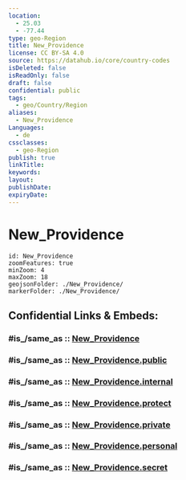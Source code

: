 ```yaml
---
location:
  - 25.03
  - -77.44
type: geo-Region
title: New_Providence
license: CC BY-SA 4.0
source: https://datahub.io/core/country-codes
isDeleted: false
isReadOnly: false
draft: false
confidential: public
tags:
  - geo/Country/Region
aliases:
  - New_Providence
Languages:
  - de
cssclasses:
  - geo-Region
publish: true
linkTitle:
keywords:
layout:
publishDate:
expiryDate:
---
```


# New_Providence

```leaflet
id: New_Providence
zoomFeatures: true 
minZoom: 4 
maxZoom: 18
geojsonFolder: ./New_Providence/
markerFolder: ./New_Providence/
```


## Confidential Links & Embeds: 

### #is_/same_as :: [New_Providence](/_Standards/Earth/Continent/America~Caribbean/Bahamas/Districts~Bahamas/New_Providence.md) 

### #is_/same_as :: [New_Providence.public](/_public/Earth/Continent/America~Caribbean/Bahamas/Districts~Bahamas/New_Providence.public.md) 

### #is_/same_as :: [New_Providence.internal](/_internal/Earth/Continent/America~Caribbean/Bahamas/Districts~Bahamas/New_Providence.internal.md) 

### #is_/same_as :: [New_Providence.protect](/_protect/Earth/Continent/America~Caribbean/Bahamas/Districts~Bahamas/New_Providence.protect.md) 

### #is_/same_as :: [New_Providence.private](/_private/Earth/Continent/America~Caribbean/Bahamas/Districts~Bahamas/New_Providence.private.md) 

### #is_/same_as :: [New_Providence.personal](/_personal/Earth/Continent/America~Caribbean/Bahamas/Districts~Bahamas/New_Providence.personal.md) 

### #is_/same_as :: [New_Providence.secret](/_secret/Earth/Continent/America~Caribbean/Bahamas/Districts~Bahamas/New_Providence.secret.md)

